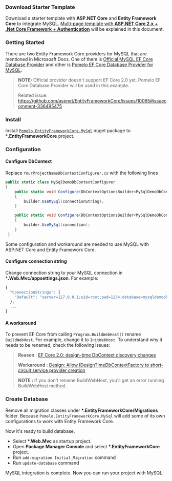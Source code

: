 
### Download Starter Template

Download a starter template with **ASP.NET Core** and **Entity Framework Core** to integrate MySQL. 
[Multi-page template with **ASP.NET Core 2.x** + **.Net Core Framework** + **Authentication**](https://aspnetboilerplate.com/Templates) 
will be explained in this document.

### Getting Started

There are two Entity Framework Core providers for MySQL that are mentioned in Micrososft Docs. One of them is 
[Official MySQL EF Core Database Provider](https://docs.microsoft.com/en-us/ef/core/providers/mysql/) and 
other is [Pomelo EF Core Database Provider for MySQL](https://docs.microsoft.com/en-us/ef/core/providers/pomelo/).

> **NOTE:** Official provider doesn't support EF Core 2.0 yet. Pomelo EF Core Database Provider will be used in this example.
> 
> Related issue: https://github.com/aspnet/EntityFrameworkCore/issues/10065#issuecomment-336495475

### Install 

Install [`Pomelo.EntityFrameworkCore.MySql`](https://www.nuget.org/packages/Pomelo.EntityFrameworkCore.MySql/) nuget package to ***.EntityFrameworkCore** project. 

### Configuration

#### Configure DbContext 

Replace `YourProjectNameDbContextConfigurer.cs` with the following lines

```c#
public static class MySqlDemoDbContextConfigurer
{
    public static void Configure(DbContextOptionsBuilder<MySqlDemoDbContext> builder, string connectionString)
    {
        builder.UseMySql(connectionString);
    }

    public static void Configure(DbContextOptionsBuilder<MySqlDemoDbContext> builder, DbConnection connection)
    {
        builder.UseMySql(connection);
    }
 }
 ```

Some configuration and workaround are needed to use MySQL with ASP.NET Core and Entity Framework Core. 

#### Configure connection string 

Change connection string to your MySQL connection in ***.Web.Mvc/appsettings.json**. For example:

```js
{
  "ConnectionStrings": {
    "Default": "server=127.0.0.1;uid=root;pwd=1234;database=mysqldemodb"
  },
  ...
}

```

#### A workaround

To prevent EF Core from calling `Program.BuildWebHost()` rename `BuildWebHost`. For example, change it to `InitWebHost`. 
To understand why it needs to be renamed, check the following issues:

> **Reason** : [EF Core 2.0: design-time DbContext discovery changes](https://github.com/aspnet/EntityFrameworkCore/issues/9033)
> 
> **Workaround** : [Design: Allow IDesignTimeDbContextFactory to short-circuit service provider creation](https://github.com/aspnet/EntityFrameworkCore/issues/9076#issuecomment-313278753)
>
> **NOTE :** If you don't rename BuildWebHost, you'll get an error running BuildWebHost method.

### Create Database

Remove all migration classes under **\*.EntityFrameworkCore/Migrations** folder. 
Because `Pomelo.EntityFrameworkCore.MySql` will add some of its own configurations to work with Entity Framework Core.

Now it's ready to build database.

- Select **\*.Web.Mvc** as startup project.
- Open **Package Manager Console** and select **\*.EntityFrameworkCore** project.
- Run `add-migration Initial_Migration` command
- Run `update-database` command

MySQL integration is complete. Now you can run your project with MySQL. 


